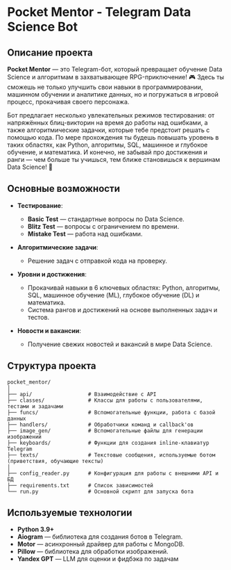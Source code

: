 # Pocket Mentor - Telegram Data Science Bot

## Описание проекта


**Pocket Mentor** — это Telegram-бот, который превращает обучение Data Science и алгоритмам в захватывающее RPG-приключение! 🎮 Здесь ты сможешь не только улучшить свои навыки в программировании, машинном обучении и аналитике данных, но и погружаться в игровой процесс, прокачивая своего персонажа.

Бот предлагает несколько увлекательных режимов тестирования: от напряжённых блиц-викторин на время до работы над ошибками, а также алгоритмические задачки, которые тебе предстоит решать с помощью кода. По мере прохождения ты будешь повышать уровень в таких областях, как Python, алгоритмы, SQL, машинное и глубокое обучение, и математика. И конечно, не забывай про достижения и ранги — чем больше ты учишься, тем ближе становишься к вершинам Data Science! 🌟

## Основные возможности

- **Тестирование**: 
  - **Basic Test** — стандартные вопросы по Data Science.
  - **Blitz Test** — вопросы с ограничением по времени.
  - **Mistake Test** — работа над ошибками.
  
- **Алгоритмические задачи**: 
  - Решение задач с отправкой кода на проверку.

- **Уровни и достижения**:
  - Прокачивай навыки в 6 ключевых областях: Python, алгоритмы, SQL, машинное обучение (ML), глубокое обучение (DL) и математика.
  - Система рангов и достижений на основе выполненных задач и тестов.
  
- **Новости и вакансии**:
  - Получение свежих новостей и вакансий в мире Data Science.

## Структура проекта

```plaintext
pocket_mentor/
│
├── api/                  # Взаимодействие с API
├── classes/              # Классы для работы с пользователями, тестами и задачами
├── funcs/                # Вспомогательные функции, работа с базой данных
├── handlers/             # Обработчики команд и callback'ов
├── image_gen/            # Вспомогательные файлы для генерации изображений
├── keyboards/            # Функции для создания inline-клавиатур Telegram
├── texts/                # Текстовые сообщения, используемые ботом (приветствия, обучающие тексты)
│
├── config_reader.py      # Конфигурация для работы с внешними API и БД
├── requirements.txt      # Список зависимостей
└── run.py                # Основной скрипт для запуска бота
```

## Используемые технологии

- **Python 3.9+**
- **Aiogram** — библиотека для создания ботов в Telegram.
- **Motor** — асинхронный драйвер для работы с MongoDB.
- **Pillow** — библиотека для обработки изображений.
- **Yandex GPT** — LLM для оценки и фидбэка по задачам